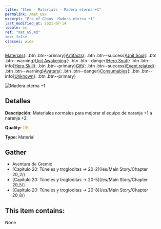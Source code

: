 ```yaml
---
title: "Item - Materials - Madera eterna +1"
permalink: /mat_69/
excerpt: "Era of Chaos  Madera eterna +1"
last_modified_at: 2021-07-14
locale: es
ref: "mat_69.md"
toc: false
classes: wide
---
```

 [Materials](/ItemsES/){: .btn .btn--primary}[Artifacts](/ItemsES/Artifacts/){: .btn .btn--success}[Unit Soul](/ItemsES/UnitSoul/){: .btn .btn--warning}[Unit Awakening](/ItemsES/UnitAwakening/){: .btn .btn--danger}[Hero Soul](/ItemsES/HeroSoul/){: .btn .btn--info}[Hero Skill](/ItemsES/HeroSkill/){: .btn .btn--primary}[Gift](/ItemsES/Gift/){: .btn .btn--success}[Event related](/ItemsES/Events/){: .btn .btn--warning}[Avatars](/ItemsES/Avatars/){: .btn .btn--danger}[Consumables](/ItemsES/Consumables/){: .btn .btn--info}[Unknown](/ItemsES/Unknown/){: .btn .btn--primary}

 ![Madera eterna +1](/images/t/i_cailiao_mucai3.png)

## Detalles
 **Descripción:** Materiales normales para mejorar el equipo de naranja +1 a naranja +2.

 **Quality:** <span style="color: #FF8C00">OK</span>

 **Type:** Material

## Gather

*    Aventura de Gremio 
*    [Capítulo 20: Túneles y trogloditas -> 20-2](/es/Main Story/Chapter 20_2/) 
*    [Capítulo 20: Túneles y trogloditas -> 20-5](/es/Main Story/Chapter 20_5/) 
*    [Capítulo 20: Túneles y trogloditas -> 20-8](/es/Main Story/Chapter 20_8/) 

## This item contains:

  None

